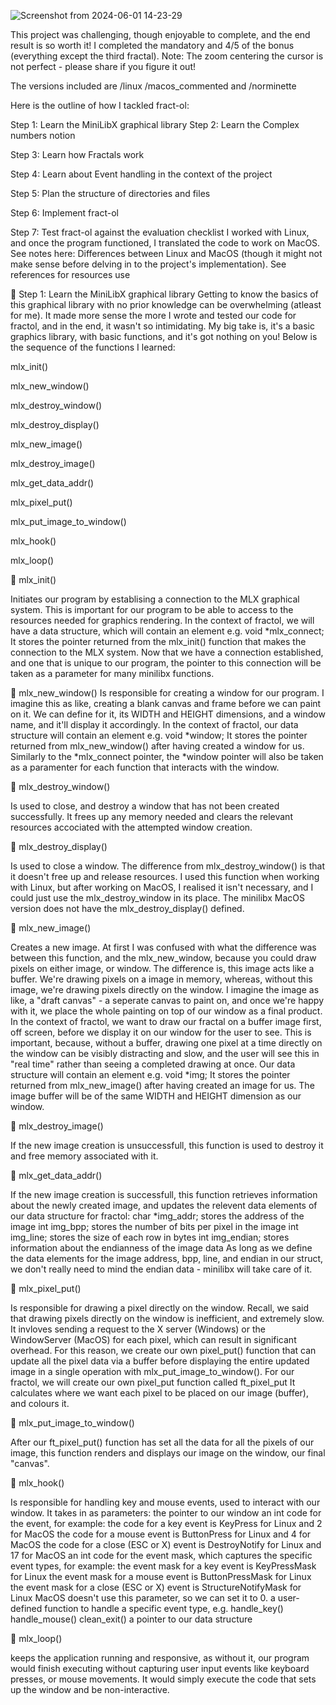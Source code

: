 ![Screenshot from 2024-06-01 14-23-29](https://github.com/Echez-cpu/fract-ol/assets/129857369/6e08edbc-6b1c-482b-9dda-9e9d75c91c29)


This project was challenging, though enjoyable to complete, and the end result is so worth it!
I completed the mandatory and 4/5 of the bonus (everything except the third fractal). Note: The zoom centering the cursor is not perfect - please share if you figure it out!


The versions included are /linux /macos_commented and /norminette


Here is the outline of how I tackled fract-ol:


Step 1: Learn the MiniLibX graphical library
Step 2: Learn the Complex numbers notion


Step 3: Learn how Fractals work


Step 4: Learn about Event handling in the context of the project


Step 5: Plan the structure of directories and files


Step 6: Implement fract-ol


Step 7: Test fract-ol against the evaluation checklist
I worked with Linux, and once the program functioned, I translated the code to work on MacOS. See notes here: Differences between Linux and MacOS (though it might not make sense before delving in to the project's implementation).
See references for resources use




🔷 Step 1: Learn the MiniLibX graphical library
Getting to know the basics of this graphical library with no prior knowledge can be overwhelming (atleast for me). It made more sense the more I wrote and tested our code for fractol, and in the end, it wasn't so intimidating. My big take is, it's a basic graphics library, with basic functions, and it's got nothing on you! Below is the sequence of the functions I learned:




mlx_init()

mlx_new_window()

mlx_destroy_window()

mlx_destroy_display()

mlx_new_image()

mlx_destroy_image()

mlx_get_data_addr()

mlx_pixel_put()

mlx_put_image_to_window()

mlx_hook()

mlx_loop()


🔸 mlx_init()








Initiates our program by establising a connection to the MLX graphical system.
This is important for our program to be able to access to the resources needed for graphics rendering.
In the context of fractol, we will have a data structure, which will contain an element e.g. void	*mlx_connect;
It stores the pointer returned from the mlx_init() function that makes the connection to the MLX system.
Now that we have a connection established, and one that is unique to our program, the pointer to this connection will be taken as a parameter for many minilibx functions.





🔸 mlx_new_window()
Is responsible for creating a window for our program. I imagine this as like, creating a blank canvas and frame before we can paint on it.
We can define for it, its WIDTH and HEIGHT dimensions, and a window name, and it'll display it accordingly.
In the context of fractol, our data structure will contain an element e.g. void	*window;
It stores the pointer returned from mlx_new_window() after having created a window for us.
Similarly to the *mlx_connect pointer, the *window pointer will also be taken as a paramenter for each function that interacts with the window.





🔸 mlx_destroy_window()

Is used to close, and destroy a window that has not been created successfully.
It frees up any memory needed and clears the relevant resources accociated with the attempted window creation.




🔸 mlx_destroy_display()

Is used to close a window. The difference from mlx_destroy_window() is that it doesn't free up and release resources.
I used this function when working with Linux, but after working on MacOS, I realised it isn't necessary, and I could just use the mlx_destroy_window in its place.
The minilibx MacOS version does not have the mlx_destroy_display() defined.




🔸 mlx_new_image()

Creates a new image.
At first I was confused with what the difference was between this function, and the mlx_new_window, because you could draw pixels on either image, or window.
The difference is, this image acts like a buffer. We're drawing pixels on a image in memory, whereas, without this image, we're drawing pixels directly on the window.
I imagine the image as like, a "draft canvas" - a seperate canvas to paint on, and once we're happy with it, we place the whole painting on top of our window as a final product.
In the context of fractol, we want to draw our fractal on a buffer image first, off screen, before we display it on our window for the user to see.
This is important, because, without a buffer, drawing one pixel at a time directly on the window can be visibly distracting and slow, and the user will see this in "real time" rather than seeing a completed drawing at once.
Our data structure will contain an element e.g. void	*img;
It stores the pointer returned from mlx_new_image() after having created an image for us.
The image buffer will be of the same WIDTH and HEIGHT dimension as our window.





🔸 mlx_destroy_image()

If the new image creation is unsuccessfull, this function is used to destroy it and free memory associated with it.





🔸 mlx_get_data_addr()

If the new image creation is successfull, this function retrieves information about the newly created image, and updates the relevent data elements of our data structure for fractol:
char	*img_addr; stores the address of the image
int	img_bpp; stores the number of bits per pixel in the image
int	img_line; stores the size of each row in bytes
int	img_endian; stores information about the endianness of the image data
As long as we define the data elements for the image address, bpp, line, and endian in our struct, we don't really need to mind the endian data - minilibx will take care of it.





🔸 mlx_pixel_put()

Is responsible for drawing a pixel directly on the window.
Recall, we said that drawing pixels directly on the window is inefficient, and extremely slow. It invloves sending a request to the X server (Windows) or the WindowServer (MacOS) for each pixel, which can result in significant overhead.
For this reason, we create our own pixel_put() function that can update all the pixel data via a buffer before displaying the entire updated image in a single operation with mlx_put_image_to_window().
For our fractol, we will create our own pixel_put function called ft_pixel_put
It calculates where we want each pixel to be placed on our image (buffer), and colours it.




🔸 mlx_put_image_to_window()

After our ft_pixel_put() function has set all the data for all the pixels of our image, this function renders and displays our image on the window, our final "canvas".




🔸 mlx_hook()

Is responsible for handling key and mouse events, used to interact with our window.
It takes in as parameters:
the pointer to our window
an int code for the event, for example:
the code for a key event is KeyPress for Linux and 2 for MacOS
the code for a mouse event is ButtonPress for Linux and 4 for MacOS
the code for a close (ESC or X) event is DestroyNotify for Linux and 17 for MacOS
an int code for the event mask, which captures the specific event types, for example:
the event mask for a key event is KeyPressMask for Linux
the event mask for a mouse event is ButtonPressMask for Linux
the event mask for a close (ESC or X) event is StructureNotifyMask for Linux
MacOS doesn't use this parameter, so we can set it to 0.
a user-defined function to handle a specific event type, e.g.
handle_key()
handle_mouse()
clean_exit()
a pointer to our data structure




🔸 mlx_loop()

keeps the application running and responsive, as without it, our program would finish executing without capturing user input events like keyboard presses, or mouse movements. It would simply execute the code that sets up the window and be non-interactive.
